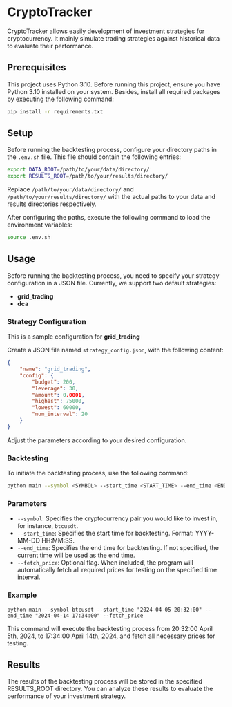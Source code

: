 # CryptoTracker
CryptoTracker allows easily development of investment strategies for cryptocurrency. It mainly simulate trading strategies against historical data to evaluate their performance.

## Prerequisites

This project uses Python 3.10. Before running this project, ensure you have Python 3.10 installed on your system. Besides, install all required packages by executing the following command:

```bash
pip install -r requirements.txt
```

## Setup

Before running the backtesting process,  configure your directory paths in the `.env.sh` file. This file should contain the following entries:

```bash
export DATA_ROOT=/path/to/your/data/directory/
export RESULTS_ROOT=/path/to/your/results/directory/
```

Replace `/path/to/your/data/directory/` and `/path/to/your/results/directory/` with the actual paths to your data and results directories respectively.

After configuring the paths, execute the following command to load the environment variables:

```bash
source .env.sh
```

## Usage

Before running the backtesting process, you need to specify your strategy configuration in a JSON file. Currently, we support two default strategies:

- **grid_trading**
- **dca**

### Strategy Configuration

This is a sample configuration for **grid_trading**

Create a JSON file named `strategy_config.json`, with the following content:

```json
{
    "name": "grid_trading",
    "config": {
        "budget": 200,
        "leverage": 30,
        "amount": 0.0001,
        "highest": 75000,
        "lowest": 60000,
        "num_interval": 20
    }
}
```

Adjust the parameters according to your desired configuration.

### Backtesting

To initiate the backtesting process, use the following command:

```bash
python main --symbol <SYMBOL> --start_time <START_TIME> --end_time <END_TIME> --fetch_price
```

### Parameters

- `--symbol`: Specifies the cryptocurrency pair you would like to invest in, for instance, `btcusdt`.
- `--start_time`: Specifies the start time for backtesting. Format: YYYY-MM-DD HH:MM:SS.
- `--end_time`: Specifies the end time for backtesting. If not specified, the current time will be used as the end time.
- `--fetch_price`: Optional flag. When included, the program will automatically fetch all required prices for testing on the specified time interval.

### Example

```
python main --symbol btcusdt --start_time "2024-04-05 20:32:00" --end_time "2024-04-14 17:34:00" --fetch_price
```

This command will execute the backtesting process from 20:32:00 April 5th, 2024, to 17:34:00 April 14th, 2024, and fetch all necessary prices for testing.

## Results
The results of the backtesting process will be stored in the specified RESULTS_ROOT directory. You can analyze these results to evaluate the performance of your investment strategy.
